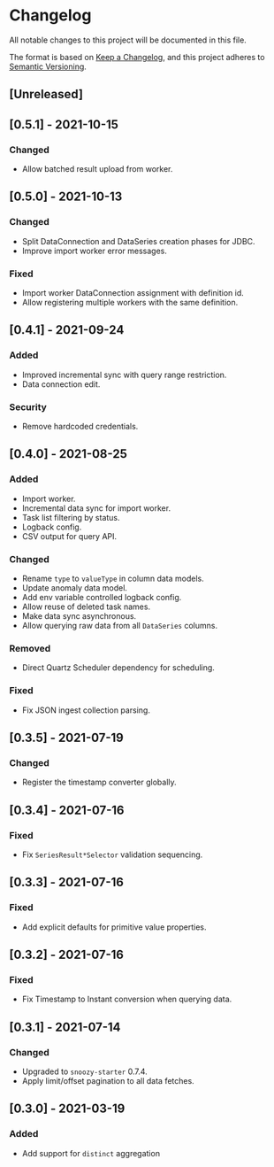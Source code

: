 # Changelog
All notable changes to this project will be documented in this file.

The format is based on [Keep a Changelog](https://keepachangelog.com/en/1.0.0/),
and this project adheres to [Semantic Versioning](https://semver.org/spec/v2.0.0.html).

## [Unreleased]

## [0.5.1] - 2021-10-15
### Changed
- Allow batched result upload from worker.

## [0.5.0] - 2021-10-13
### Changed
- Split DataConnection and DataSeries creation phases for JDBC.
- Improve import worker error messages.

### Fixed
- Import worker DataConnection assignment with definition id.
- Allow registering multiple workers with the same definition.

## [0.4.1] - 2021-09-24
### Added
- Improved incremental sync with query range restriction.
- Data connection edit.

### Security
- Remove hardcoded credentials.

## [0.4.0] - 2021-08-25
### Added
- Import worker.
- Incremental data sync for import worker.
- Task list filtering by status.
- Logback config.
- CSV output for query API.

### Changed
- Rename `type` to `valueType` in column data models.
- Update anomaly data model.
- Add env variable controlled logback config.
- Allow reuse of deleted task names.
- Make data sync asynchronous.
- Allow querying raw data from all `DataSeries` columns.

### Removed
- Direct Quartz Scheduler dependency for scheduling.

### Fixed
- Fix JSON ingest collection parsing.

## [0.3.5] - 2021-07-19
### Changed
- Register the timestamp converter globally.

## [0.3.4] - 2021-07-16
### Fixed
- Fix `SeriesResult*Selector` validation sequencing.

## [0.3.3] - 2021-07-16
### Fixed
- Add explicit defaults for primitive value properties.

## [0.3.2] - 2021-07-16
### Fixed
- Fix Timestamp to Instant conversion when querying data.

## [0.3.1] - 2021-07-14
### Changed
- Upgraded to `snoozy-starter` 0.7.4.
- Apply limit/offset pagination to all data fetches.

## [0.3.0] - 2021-03-19
### Added
 - Add support for `distinct` aggregation

